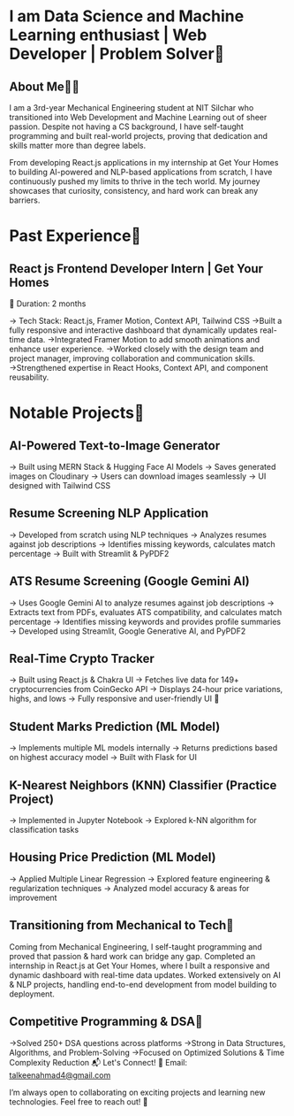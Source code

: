 # I am Data Science and Machine Learning enthusiast | Web Developer | Problem Solver🚀
## About Me👨‍💻 
I am a 3rd-year Mechanical Engineering student at NIT Silchar who transitioned into Web Development and Machine Learning out of sheer passion. Despite not having a CS background, I have self-taught programming and built real-world projects, proving that dedication and skills matter more than degree labels.

From developing React.js applications in my internship at Get Your Homes to building AI-powered and NLP-based applications from scratch, I have continuously pushed my limits to thrive in the tech world. My journey showcases that curiosity, consistency, and hard work can break any barriers.

 # Past Experience💼
## React js Frontend Developer Intern | Get Your Homes
📅 Duration: 2 months

→ Tech Stack: React.js, Framer Motion, Context API, Tailwind CSS
→Built a fully responsive and interactive dashboard that dynamically updates real-time data.
→Integrated Framer Motion to add smooth animations and enhance user experience.
→Worked closely with the design team and project manager, improving collaboration and communication skills.
→Strengthened expertise in React Hooks, Context API, and component reusability.

# Notable Projects🚀

## AI-Powered Text-to-Image Generator

→ Built using MERN Stack & Hugging Face AI Models
→ Saves generated images on Cloudinary
→ Users can download images seamlessly
→ UI designed with Tailwind CSS

## Resume Screening NLP Application

→ Developed from scratch using NLP techniques
→ Analyzes resumes against job descriptions
→ Identifies missing keywords, calculates match percentage
→ Built with Streamlit & PyPDF2

## ATS Resume Screening (Google Gemini AI)

→ Uses Google Gemini AI to analyze resumes against job descriptions
→ Extracts text from PDFs, evaluates ATS compatibility, and calculates match percentage
→ Identifies missing keywords and provides profile summaries
→ Developed using Streamlit, Google Generative AI, and PyPDF2

## Real-Time Crypto Tracker
→ Built using React.js & Chakra UI
→ Fetches live data for 149+ cryptocurrencies from CoinGecko API
→ Displays 24-hour price variations, highs, and lows
→ Fully responsive and user-friendly UI 🚀

## Student Marks Prediction (ML Model)
→ Implements multiple ML models internally
→ Returns predictions based on highest accuracy model
→ Built with Flask for UI

## K-Nearest Neighbors (KNN) Classifier (Practice Project)
→ Implemented in Jupyter Notebook
→ Explored k-NN algorithm for classification tasks

## Housing Price Prediction (ML Model)
→ Applied Multiple Linear Regression
→ Explored feature engineering & regularization techniques
→ Analyzed model accuracy & areas for improvement

## Transitioning from Mechanical to Tech🎯
Coming from Mechanical Engineering, I self-taught programming and proved that passion & hard work can bridge any gap.
Completed an internship in React.js at Get Your Homes, where I built a responsive and dynamic dashboard with real-time data updates.
Worked extensively on AI & NLP projects, handling end-to-end development from model building to deployment.

## Competitive Programming & DSA📌
→Solved 250+ DSA questions across platforms
→Strong in Data Structures, Algorithms, and Problem-Solving
→Focused on Optimized Solutions & Time Complexity Reduction
📬 Let's Connect!
💌 Email: talkeenahmad4@gmail.com


I’m always open to collaborating on exciting projects and learning new technologies. Feel free to reach out! 🚀





<!---
TalkeenAhmadNomani/TalkeenAhmadNomani is a ✨ special ✨ repository because its `README.md` (this file) appears on your GitHub profile.
You can click the Preview link to take a look at your changes.
--->
